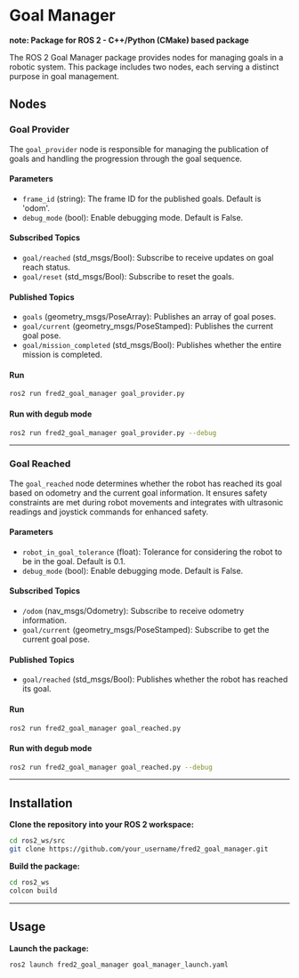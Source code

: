 # Goal Manager

**note: Package for ROS 2 - C++/Python (CMake) based package**

The ROS 2 Goal Manager package provides nodes for managing goals in a robotic system. This package includes two nodes, each serving a distinct purpose in goal management.

## Nodes

### Goal Provider

The `goal_provider` node is responsible for managing the publication of goals and handling the progression through the goal sequence.

#### Parameters

- `frame_id` (string): The frame ID for the published goals. Default is 'odom'.
- `debug_mode` (bool): Enable debugging mode. Default is False.

#### Subscribed Topics

- `goal/reached` (std_msgs/Bool): Subscribe to receive updates on goal reach status.
- `goal/reset` (std_msgs/Bool): Subscribe to reset the goals.

#### Published Topics

- `goals` (geometry_msgs/PoseArray): Publishes an array of goal poses.
- `goal/current` (geometry_msgs/PoseStamped): Publishes the current goal pose.
- `goal/mission_completed` (std_msgs/Bool): Publishes whether the entire mission is completed.

#### Run

```bash 
ros2 run fred2_goal_manager goal_provider.py
```

#### Run with degub mode

```bash 
ros2 run fred2_goal_manager goal_provider.py --debug
```



---
 
### Goal Reached

The `goal_reached` node determines whether the robot has reached its goal based on odometry and the current goal information. It ensures safety constraints are met during robot movements and integrates with ultrasonic readings and joystick commands for enhanced safety.

#### Parameters

- `robot_in_goal_tolerance` (float): Tolerance for considering the robot to be in the goal. Default is 0.1.
- `debug_mode` (bool): Enable debugging mode. Default is False.

#### Subscribed Topics

- `/odom` (nav_msgs/Odometry): Subscribe to receive odometry information.
- `goal/current` (geometry_msgs/PoseStamped): Subscribe to get the current goal pose.

#### Published Topics

- `goal/reached` (std_msgs/Bool): Publishes whether the robot has reached its goal.

#### Run

```bash 
ros2 run fred2_goal_manager goal_reached.py
```

#### Run with degub mode

```bash 
ros2 run fred2_goal_manager goal_reached.py --debug
```

---


## Installation

**Clone the repository into your ROS 2 workspace:**

   ```bash
   cd ros2_ws/src
   git clone https://github.com/your_username/fred2_goal_manager.git
```

**Build the package:**
```bash
cd ros2_ws
colcon build
```

---

## Usage

**Launch the package:**

```bash
ros2 launch fred2_goal_manager goal_manager_launch.yaml
```


